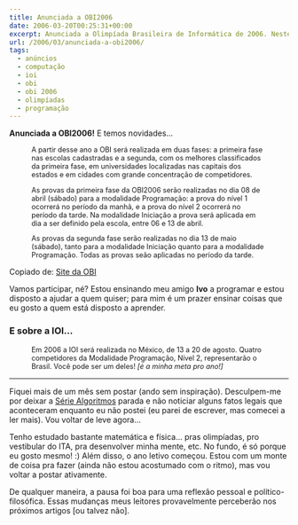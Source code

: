 ```yaml
---
title: Anunciada a OBI2006
date: 2006-03-20T00:25:31+00:00
excerpt: Anunciada a Olimpíada Brasileira de Informática de 2006. Neste ano, temos novidades...
url: /2006/03/anunciada-a-obi2006/
tags:
  - anúncios
  - computação
  - ioi
  - obi
  - obi 2006
  - olimpíadas
  - programação
---
```


**Anunciada a OBI2006!** E temos novidades…

<div style="padding-left:40px; padding-right:40px; font-size:90%;">
  <p>
    A partir desse ano a OBI será realizada em duas fases: a primeira fase nas escolas cadastradas e a segunda, com os melhores classificados da primeira fase, em universidades localizadas nas capitais dos estados e em cidades com grande concentração de competidores.
  </p>

  <p>
    As provas da primeira fase da OBI2006 serão realizadas no dia 08 de abril (sábado) para a modalidade Programação: a prova do nível 1 ocorrerá no período da manhã, e a prova do nível 2 ocorrerá no período da tarde. Na modalidade Iniciação a prova será aplicada em dia a ser definido pela escola, entre 06 e 13 de abril.
  </p>

  <p>
    As provas da segunda fase serão realizadas no dia 13 de maio (sábado), tanto para a modalidade Iniciação quanto para a modalidade Programação. Todas as provas seão aplicadas no período da tarde.
  </p>
</div>

Copiado de: [Site da OBI][1]

Vamos participar, né? Estou ensinando meu amigo **Ivo** a programar e estou disposto a ajudar a quem quiser; para mim é um prazer ensinar coisas que eu gosto a quem está disposto a aprender.

### E sobre a IOI…

<div style="padding-left:40px; padding-right:40px; font-size:90%;">
  <p>
    Em 2006 a IOI será realizada no México, de 13 a 20 de agosto. Quatro competidores da Modalidade Programação, Nível 2, representarão o Brasil. Você pode ser um deles! <em>[é a minha meta pro ano!]</em>
  </p>
</div>

---

Fiquei mais de um mês sem postar (ando sem inspiração). Desculpem-me por deixar a [Série Algoritmos][2] parada e não noticiar alguns fatos legais que aconteceram enquanto eu não postei (eu parei de escrever, mas comecei a ler mais). Vou voltar de leve agora…

Tenho estudado bastante matemática e física… pras olimpíadas, pro vestibular do ITA, pra desenvolver minha mente, etc. No fundo, é só porque eu gosto mesmo! :) Além disso, o ano letivo começou. Estou com um monte de coisa pra fazer (ainda não estou acostumado com o ritmo), mas vou voltar a postar ativamente.

De qualquer maneira, a pausa foi boa para uma reflexão pessoal e político-filosófica. Essas mudanças meus leitores provavelmente perceberão nos próximos artigos [ou talvez não].

[1]: http://olimpiada.ic.unicamp.br/
[2]: /tags/algoritmos/
